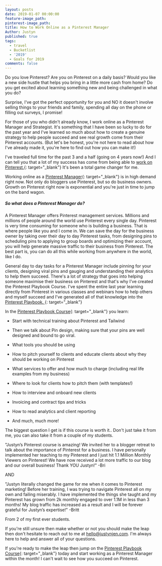 ```yaml
---
layout: posts
date: 2019-01-07 00:00:00
feature-image_path:
pinterest-image_path:
title: How to Work Online as a Pinterest Manager
Author: Justyn
published: true
tags:
  - travel
  - Bucketlist
  - '2019'
  - Goals for 2019
comments: false
---
```


Do you love Pinterest? Are you on Pinterest on a daily basis? Would you like a new side hustle that helps you bring in a little more cash from home? Do you get excited about learning something new and being challenged in what you do?&nbsp;

Surprise, I've got the perfect opportunity for you and NO it doesn't involve selling things to your friends and family, spending all day on the phone or filling out surveys, I promise!&nbsp;

For those of you who didn't already know, I work online as a Pinterest Manager and Strategist. It's something that I have been so lucky to do for the past year and I've learned so much about how to create a genuine strategy to help people succeed and see real growth come from their Pinterest accounts. (But let's be honest, you're not here to read about how I've already made it, you're here to find out how you can make it!)

I've traveled full time for the past 3 and a half (going on 4 years now!) And I can tell you that a lot of my success has come from being able to [work on Pinterest.](https://justynjen.teachable.com/p/pinterest-playbook-course){: target="_blank"} It's been a total game changer for me.&nbsp;

Working online as a [Pinterest Manager](https://justynjen.teachable.com/p/pinterest-playbook-course){: target="_blank"} is in high demand right now. Not only do bloggers use Pinterest, but so do business owners. Growth on Pinterest right now is exponential and you're just in time to jump on the band wagon.&nbsp;

##### So what does a Pinterest Manager do?

A Pinterest Manager offers Pinterest management services. Millions and millions of people around the world use Pinterest every single day. Pinterest is very time consuming for someone who is building a business. That is where people like you and I come in. We can save the day for the business owner by taking over their day to day Pinterest tasks, from designing pins to scheduling pins to applying to group boards and optimizing their account, you will help generate massive traffic to their business from Pinterest. The best part is, you can do all this while working from anywhere in the world, like I do.&nbsp;

General day to day tasks for a Pinterest Manager include pinning for your clients, designing viral pins and gauging and understanding their analytics to help them succeed. There's a lot of strategy that goes into helping someone maximise their business on Pinterest and that's why I've created the Pinterest Playbook Course. I've spent the entire last year learning directly from Pinterest in various classes and webinars how to help others and myself succeed and I've generated all of that knowledge into the [Pinterest Playbook.&nbsp;](https://justynjen.teachable.com/p/pinterest-playbook-course){: target="_blank"}

In the [Pinterest Playbook Course](https://justynjen.teachable.com/p/pinterest-playbook-course){: target="_blank"} you learn:&nbsp;

* Start with technical training about Pinterest and Tailwind
* Then we talk about Pin design, making sure that your pins are well designed and bound to go viral.&nbsp;
* What tools you should be using
* How to pitch yourself to clients and educate clients about why they should be working on Pinterest
* What services to offer and how much to charge (including real life examples from my business)

* Where to look for clients how to pitch them (with templates!)

* How to interview and onboard new clients

* Invoicing and contract tips and tricks

* How to read analytics and client reporting

* And much, much more!

The biggest question I get is if this course is worth it.. Don't just take it from me, you can also take it from a couple of my students.&nbsp;

"Justyn’s Pinterest course is amazing! We invited her to a blogger retreat to talk about the importance of Pinterest for a business. I have personally implemented her teaching to my Pinterest and I just hit 1.1 Million Monthly Viewers on Pinterest! We have now received a lot more traffic to our blog and our overall business! Thank YOU Justyn!" -Bri

AND

"Justyn literally changed the game for me when it comes to Pinterest marketing! Before her training, I was trying to navigate Pinterest all on my own and failing miserably. I have implemented the things she taught and my Pinterest has grown from 2k monthly engaged to over 1.1M in less than 3 months! My blog traffic has increased as a result and I will be forever grateful for Justyn’s expertise!" -Britt

From 2 of my first ever students.&nbsp;

If you're still unsure then make whether or not you should make the leap then don't hesitate to reach out to me at [hello@justynjen.com](mailto:hello@justynjen.com). I'm always here to help and answer all of your questions.&nbsp;

If you're ready to make the leap then jump on the [Pinterest Playbook Course](https://justynjen.teachable.com/p/pinterest-playbook-course){: target="_blank"} today and start working as a Pinterest Manager within the month! I can't wait to see how you succeed on Pinterest.&nbsp;

&nbsp;